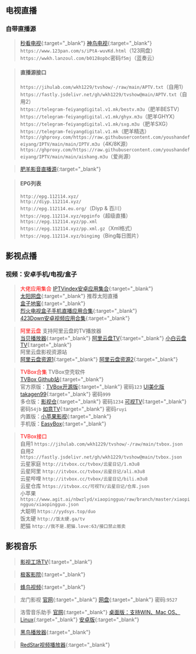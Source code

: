 ## **电视直播**

### 自带直播源
 
> [秒看电视](http://www.miaokantv.cn/){:target="_blank"} [神鸟电视](http://www.shenniaotv.com/){:target="_blank"}  
> `https://www.123pan.com/s/iPtA-wuvKd.html`（123网盘）    
> `https://wwkh.lanzoul.com/b0128opbc`密码`f5mj`（蓝奏云）   
   
> #### 直播源接口 
>   
> `https://jihulab.com/wkh1229/tvshow/-/raw/main/APTV.txt`（自用1）  
> `https://fastly.jsdelivr.net/gh/wkh1229/tvshow@main/APTV.txt`（自用2）  
> `https://telegram-feiyangdigital.v1.mk/bestv.m3u`（肥羊BESTV）  
> `https://telegram-feiyangdigital.v1.mk/ghyx.m3u`（肥羊GHYX）  
> `https://telegram-feiyangdigital.v1.mk/sxg.m3u`（肥羊SXG）  
> `https://telegram-feiyangdigital.v1.mk`（肥羊精选）  
> `https://ghproxy.com/https://raw.githubusercontent.com/youshandefeiyang/IPTV/main/main/IPTV.m3u`（4K/8K源）  
> `https://ghproxy.com/https://raw.githubusercontent.com/youshandefeiyang/IPTV/main/main/aishang.m3u`（爱尚源）  

> [肥羊影音直播源](https://github.com/youshandefeiyang/live-Url){:target="_blank"}  
   
> #### EPG列表
>   
> `http://epg.112114.xyz/`  
> `http://diyp.112114.xyz/`  
> `http://epg.112114.eu.org/`（Diyp & 百川）  
> `https://epg.112114.xyz/epginfo`（超级直播）  
> `https://epg.112114.xyz/pp.xml`  
> `https://epg.112114.xyz/pp.xml.gz`（Xml格式）  
> `https://epg.112114.xyz/bingimg`（Bing每日图片）  

## **影视点播**

### 视频：安卓手机/电视/盒子

> <font color=red>大佬应用集合</font>
> [IPTVindex安卓应用集合](https://tansuo.lanzoub.com/b01592xri){:target="_blank"}  
> [太阳网盘](http://teyonds.ysepan.com/){:target="_blank"} 推荐太阳直播  
> [盒子地窖](http://www.wmsio.cn){:target="_blank"}  
> [烈火电视盒子手机直播应用合集](https://apphot.cc/27447.html){:target="_blank"}  
> [423Down安卓视频应用合集](https://423down.lanzouo.com/b0f1944aj){:target="_blank"}  

> <font color=red>阿里云盘</font>
> 支持阿里云盘的TV播放器  
> [当贝播放器](https://www.dangbei.com/player/){:target="_blank"} [阿里云盘TV](https://aliyunpantv.gitlab.io/){:target="_blank"} [小白云盘TV](https://crazynoby.github.io/){:target="_blank"}  
> 阿里云盘影视资源站  
> [阿里云盘资源1](https://pan666.cn/){:target="_blank"} [阿里云盘资源2](https://t.me/zaihuayun){:target="_blank"}  

> <font color=red>TVBox合集</font>
> TVBox空壳软件  
> [TVBox Github站](https://github.com/liu673cn/box){:target="_blank"}  
> 官方原版：[TVBox开源版](https://tsq.lanzouf.com/b0c4nr91c){:target="_blank"} 密码`123`  [UI美化版takagen99](https://wws.lanzouv.com/b03j4ulyh){:target="_blank"} 密码`999`  
> 多仓版：[影视仓](https://wwjn.lanzout.com/b03jpibob){:target="_blank"} 密码`1234`  [可视TV](https://wwc.lanzoub.com/b0es81t8j){:target="_blank"} 密码`54jb`  [如意TV](https://wwf.lanzoub.com/b0esg6fwh){:target="_blank"} 密码`ruyi`   
> 内置版：[小苹果影视](https://pan.lanzoub.com/b0ahghc4h){:target="_blank"}  
> 手机版：[EasyBox](https://tansuo.lanzoub.com/ioKt70qboiej){:target="_blank"}  

> <font color=red>TVBox接口</font>   
> 自用1 `https://jihulab.com/wkh1229/tvshow/-/raw/main/tvbox.json`  
> 自用2 `https://fastly.jsdelivr.net/gh/wkh1229/tvshow@main/tvbox.json`  
> 云星家庭 `http://itvbox.cc/tvbox/云星日记/1.m3u8`  
> 云星阿里 `http://itvbox.cc/tvbox/云星日记/ali.m3u8`  
> 云星哔哩 `http://itvbox.cc/tvbox/云星日记/bili.m3u8`  
> 云星仓库 `https://itvbox.cc/可视TV/云星日记/仓库.json`  
> 小苹果 `https://www.agit.ai/nbwzlyd/xiaopingguo/raw/branch/master/xiaopingguo/xiaopingguo.json`  
> 大聪明 `https://yydsys.top/duo`  
> 饭太硬 `http://饭太硬.ga/tv`  
> 肥猫 `http://我不是.肥猫.love:63/接口禁止贩卖`  

## **影视音乐**

> [影视工场TV](https://down.ysgc.xyz/){:target="_blank"}  

> [极客影院](https://www.jiketv.com/index.php/label/down.html){:target="_blank"}  

> [蜂鸟视频](https://www.youyouniao.cc/){:target="_blank"}  

> 龙门影视 [官网](https://www.youyouniao.cc/){:target="_blank"} [网盘](https://mop.lanzout.com/b0fg0vmid){:target="_blank"} 密码:`9527`  

> 洛雪音乐助手 [官网](https://github.com/lyswhut){:target="_blank"} [桌面版：支持WIN、Mac OS、Linux](https://github.com/lyswhut/lx-music-desktop){:target="_blank"} [安卓版](https://github.com/lyswhut/lx-music-mobile){:target="_blank"}

> [黑鸟播放器](https://guihet.com/blackbird-player.html){:target="_blank"}  

> [RedStar视频播放器](https://tvdat.neocities.org/){:target="_blank"}  

